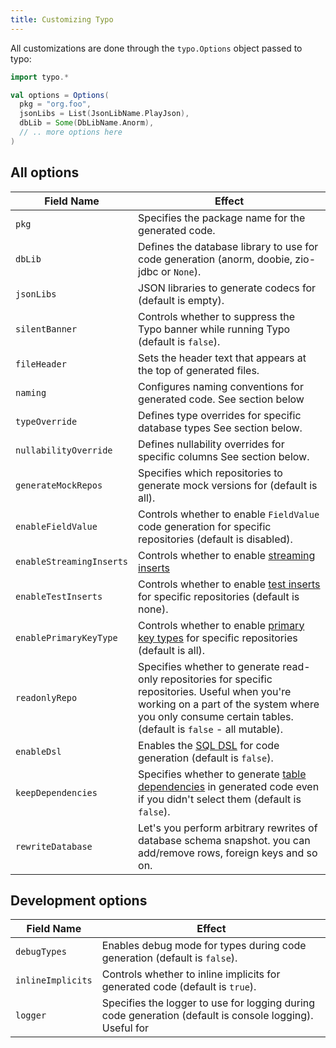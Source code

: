 ```yaml
---
title: Customizing Typo
---
```


All customizations are done through the `typo.Options` object passed to typo:

```scala mdoc:silent
import typo.*

val options = Options(
  pkg = "org.foo",
  jsonLibs = List(JsonLibName.PlayJson),
  dbLib = Some(DbLibName.Anorm),
  // .. more options here
)

```

## All options

| Field Name               | Effect                                                                                                                                                                                                        |
|--------------------------|---------------------------------------------------------------------------------------------------------------------------------------------------------------------------------------------------------------|
| `pkg`                    | Specifies the package name for the generated code.                                                                                                                                                            |
| `dbLib`                  | Defines the database library to use for code generation (anorm, doobie, zio-jdbc or `None`).                                                                                                                  |
| `jsonLibs`               | JSON libraries to generate codecs for (default is empty).                                                                                                                                                     |
| `silentBanner`           | Controls whether to suppress the Typo banner while running Typo (default is `false`).                                                                                                                         |
| `fileHeader`             | Sets the header text that appears at the top of generated files.                                                                                                                                              |
| `naming`                 | Configures naming conventions for generated code. See section below                                                                                                                                           |
| `typeOverride`           | Defines type overrides for specific database types See section below.                                                                                                                                         |
| `nullabilityOverride`    | Defines nullability overrides for specific columns See section below.                                                                                                                                         |
| `generateMockRepos`      | Specifies which repositories to generate mock versions for (default is all).                                                                                                                                  |
| `enableFieldValue`       | Controls whether to enable `FieldValue` code generation for specific repositories (default is disabled).                                                                                                      |
| `enableStreamingInserts` | Controls whether to enable [streaming inserts](../other-features/streaming-inserts.md)                                                                                                                           |
| `enableTestInserts`      | Controls whether to enable [test inserts](../other-features/testing-with-random-values.md) for specific repositories (default is none).                                                                          |
| `enablePrimaryKeyType`   | Controls whether to enable [primary key types](../type-safety/id-types.md) for specific repositories (default is all).                                                                                           |
| `readonlyRepo`           | Specifies whether to generate read-only repositories for specific repositories. Useful when you're working on a part of the system where you only consume certain tables. (default is `false` - all mutable). |
| `enableDsl`              | Enables the [SQL DSL](../what-is/dsl.md) for code generation (default is `false`).                                                                                                                            |
| `keepDependencies`       | Specifies whether to generate [table dependencies](../type-safety/type-flow.md) in generated code even if you didn't select them (default is `false`).                                                        |
| `rewriteDatabase`        | Let's you perform arbitrary rewrites of database schema snapshot. you can add/remove rows, foreign keys and so on.                                                                                            |

## Development options

| Field Name        | Effect                                                                                                  |
|-------------------|---------------------------------------------------------------------------------------------------------|
| `debugTypes`      | Enables debug mode for types during code generation (default is `false`).                               |
| `inlineImplicits` | Controls whether to inline implicits for generated code (default is `true`).                            |
| `logger`          | Specifies the logger to use for logging during code generation (default is console logging). Useful for |



